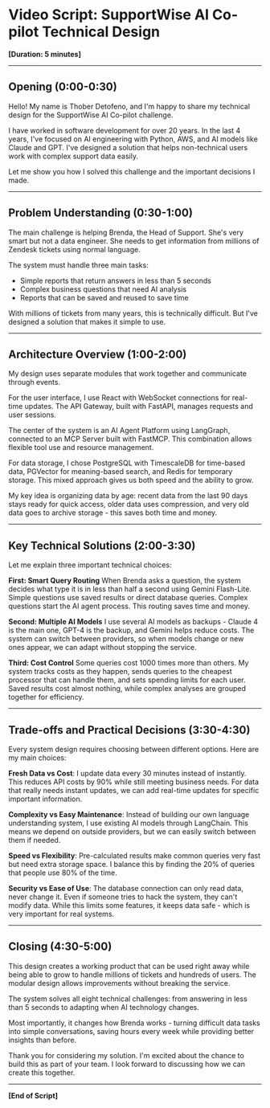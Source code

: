 
# Video Script: SupportWise AI Co-pilot Technical Design

**[Duration: 5 minutes]**

---

## Opening (0:00-0:30)

Hello! My name is Thober Detofeno, and I'm happy to share my technical design for the SupportWise AI Co-pilot challenge.

I have worked in software development for over 20 years. In the last 4 years, I've focused on AI engineering with Python, AWS, and AI models like Claude and GPT. I've designed a solution that helps non-technical users work with complex support data easily.

Let me show you how I solved this challenge and the important decisions I made.

---

## Problem Understanding (0:30-1:00)

The main challenge is helping Brenda, the Head of Support. She's very smart but not a data engineer. She needs to get information from millions of Zendesk tickets using normal language.

The system must handle three main tasks:
- Simple reports that return answers in less than 5 seconds
- Complex business questions that need AI analysis
- Reports that can be saved and reused to save time

With millions of tickets from many years, this is technically difficult. But I've designed a solution that makes it simple to use.

---

## Architecture Overview (1:00-2:00)

My design uses separate modules that work together and communicate through events.

For the user interface, I use React with WebSocket connections for real-time updates. The API Gateway, built with FastAPI, manages requests and user sessions.

The center of the system is an AI Agent Platform using LangGraph, connected to an MCP Server built with FastMCP. This combination allows flexible tool use and resource management.

For data storage, I chose PostgreSQL with TimescaleDB for time-based data, PGVector for meaning-based search, and Redis for temporary storage. This mixed approach gives us both speed and the ability to grow.

My key idea is organizing data by age: recent data from the last 90 days stays ready for quick access, older data uses compression, and very old data goes to archive storage - this saves both time and money.

---

## Key Technical Solutions (2:00-3:30)

Let me explain three important technical choices:

**First: Smart Query Routing**
When Brenda asks a question, the system decides what type it is in less than half a second using Gemini Flash-Lite. Simple questions use saved results or direct database queries. Complex questions start the AI agent process. This routing saves time and money.

**Second: Multiple AI Models**
I use several AI models as backups - Claude 4 is the main one, GPT-4 is the backup, and Gemini helps reduce costs. The system can switch between providers, so when models change or new ones appear, we can adapt without stopping the service.

**Third: Cost Control**
Some queries cost 1000 times more than others. My system tracks costs as they happen, sends queries to the cheapest processor that can handle them, and sets spending limits for each user. Saved results cost almost nothing, while complex analyses are grouped together for efficiency.

---

## Trade-offs and Practical Decisions (3:30-4:30)

Every system design requires choosing between different options. Here are my main choices:

**Fresh Data vs Cost**: I update data every 30 minutes instead of instantly. This reduces API costs by 90% while still meeting business needs. For data that really needs instant updates, we can add real-time updates for specific important information.

**Complexity vs Easy Maintenance**: Instead of building our own language understanding system, I use existing AI models through LangChain. This means we depend on outside providers, but we can easily switch between them if needed.

**Speed vs Flexibility**: Pre-calculated results make common queries very fast but need extra storage space. I balance this by finding the 20% of queries that people use 80% of the time.

**Security vs Ease of Use**: The database connection can only read data, never change it. Even if someone tries to hack the system, they can't modify data. While this limits some features, it keeps data safe - which is very important for real systems.

---

## Closing (4:30-5:00)

This design creates a working product that can be used right away while being able to grow to handle millions of tickets and hundreds of users. The modular design allows improvements without breaking the service.

The system solves all eight technical challenges: from answering in less than 5 seconds to adapting when AI technology changes.

Most importantly, it changes how Brenda works - turning difficult data tasks into simple conversations, saving hours every week while providing better insights than before.

Thank you for considering my solution. I'm excited about the chance to build this as part of your team. I look forward to discussing how we can create this together.

---

**[End of Script]**
